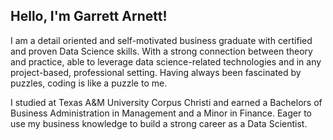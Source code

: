 ## Hello, I'm Garrett Arnett!

I am a detail oriented and self-motivated business graduate with certified and proven Data Science skills. With a strong connection between theory and practice, able to leverage data science-related technologies and in any project-based, professional setting. Having always been fascinated by puzzles, coding is like a puzzle to me. 

I studied at Texas A&M University Corpus Christi and earned a Bachelors of Business Administration in Management and a Minor in Finance. Eager to use my business knowledge to build a strong career as a Data Scientist.





